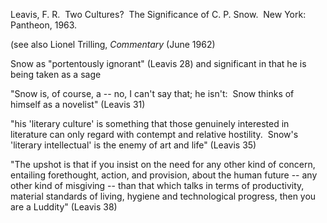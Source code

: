 Leavis, F. R.  Two Cultures?  The Significance of C. P. Snow.  New York:  Pantheon, 1963.


(see also Lionel Trilling, _Commentary_ (June 1962)

Snow as "portentously ignorant" (Leavis 28) and significant in that he is being taken as a sage

"Snow is, of course, a -- no, I can't say that; he isn't:  Snow thinks of himself as a novelist" (Leavis 31)

"his 'literary culture' is something that those genuinely interested in literature can only regard with contempt and relative hostility.  Snow's 'literary intellectual' is the enemy of art and life" (Leavis 35)

"The upshot is that if you insist on the need for any other kind of concern, entailing forethought, action, and provision, about the human future -- any other kind of misgiving -- than that which talks in terms of productivity, material standards of living, hygiene and technological progress, then you are a Luddity" (Leavis 38)

